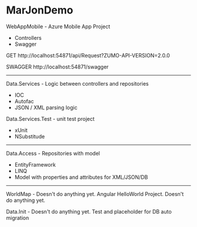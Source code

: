 # MarJonDemo

WebAppMobile - Azure Mobile App Project 
- Controllers
- Swagger

GET
http://localhost:54871/api/Request?ZUMO-API-VERSION=2.0.0

SWAGGER
http://localhost:54871/swagger

--------------------------------------------------------

Data.Services - Logic between controllers and repositories
- IOC
- Autofac
- JSON / XML parsing logic

Data.Services.Test - unit test project
- xUnit
- NSubstitude

--------------------------------------------------------

Data.Access - Repositories with model
- EntityFramework
- LINQ
- Model with properties and attributes for XML/JSON/DB

--------------------------------------------------------

WorldMap - Doesn't do anything yet.
Angular HelloWorld Project. Doesn't do anything yet.

Data.Init - Doesn't do anything yet.
Test and placeholder for DB auto migration


